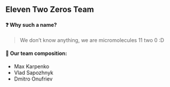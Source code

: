 ## Eleven Two Zeros Team

#### :question: Why such a name?

> We don’t know anything, we are micromolecules 11 two 0 :D

#### :steam_locomotive: Our team composition:

- Max Karpenko
- Vlad Sapozhnyk
- Dmitro Onufriev
